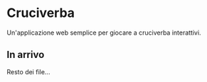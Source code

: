# Cruciverba

Un'applicazione web semplice per giocare a cruciverba interattivi.

## In arrivo
Resto dei file...